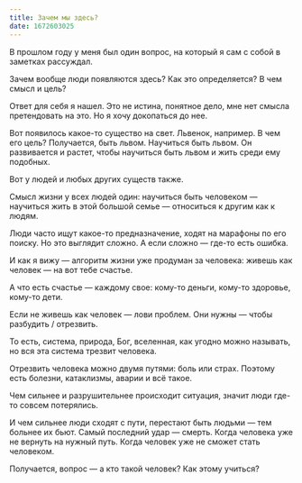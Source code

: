 ```yaml
---
title: Зачем мы здесь?
date: 1672603025
---
```

В прошлом году у меня был один вопрос, на который я сам с собой в заметках рассуждал.

Зачем вообще люди появляются здесь? Как это определяется? В чем смысл и цель?

Ответ для себя я нашел. Это не истина, понятное дело, мне нет смысла претендовать на это. Но я хочу докопаться до нее.

Вот появилось какое-то существо на свет. Львенок, например. В чем его цель? Получается, быть львом. Научиться быть львом. Он развивается и растет, чтобы научиться быть львом и жить среди ему подобных.

Вот у людей и любых других существ также. 

Смысл жизни у всех людей один: научиться быть человеком — научиться жить в этой большой семье — относиться к другим как к людям.

Люди часто ищут какое-то предназначение, ходят на марафоны по его поиску. Но это выглядит сложно. А если сложно — где-то есть ошибка.

И как я вижу — алгоритм жизни уже продуман за человека: живешь как человек — на вот тебе счастье. 

А что есть счастье — каждому свое: кому-то деньги, кому-то здоровье, кому-то дети. 

Если не живешь как человек — лови проблем. Они нужны — чтобы разбудить / отрезвить.

То есть, система, природа, Бог, вселенная, как угодно можно называть, но вся эта система трезвит человека. 

Отрезвить человека можно двумя путями: боль или страх. Поэтому есть болезни, катаклизмы, аварии и всё такое. 

Чем сильнее и разрушительнее происходит ситуация, значит люди где-то совсем потерялись.

И чем сильнее люди сходят с пути, перестают быть людьми — тем больнее их бьют. Самый последний удар — смерть. Когда человека уже не вернуть на нужный путь. Когда человек уже не сможет стать человеком.

Получается, вопрос — а кто такой человек? Как этому учиться?
